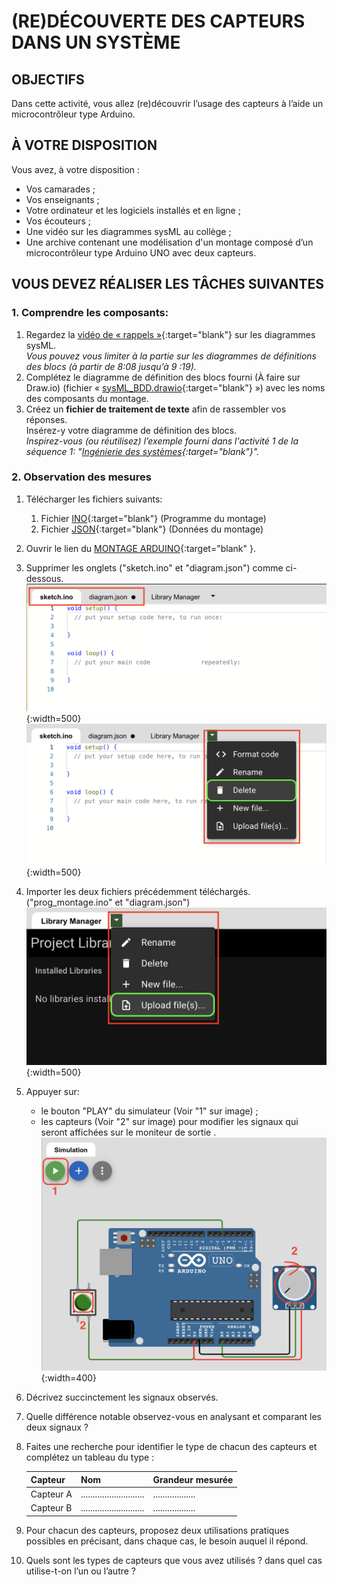 # (RE)DÉCOUVERTE DES CAPTEURS DANS UN SYSTÈME

## OBJECTIFS

Dans cette activité, vous allez (re)découvrir l’usage des capteurs à l’aide un microcontrôleur type Arduino.  

## À VOTRE DISPOSITION

Vous avez, à votre disposition :

* Vos camarades ;
* Vos enseignants ;
* Votre ordinateur et les logiciels installés et en ligne ;
* Vos écouteurs ;
* Une vidéo sur les diagrammes sysML au collège ;
* Une archive contenant une modélisation d'un montage composé d’un microcontrôleur type Arduino UNO avec deux capteurs.

## VOUS DEVEZ RÉALISER LES TÂCHES SUIVANTES

### 1. Comprendre les composants:

1. Regardez la [vidéo de « rappels »](./ressources/sysML_college.mp4){:target="blank"} sur les diagrammes sysML.   
   _Vous pouvez vous limiter à la partie sur les diagrammes de définitions des blocs (à partir de 8:08 jusqu’à 9 :19)._   
2. Complétez le diagramme de définition des blocs fourni (À faire sur Draw.io) (fichier « [sysML_BDD.drawio](./ressources/sysML_BDD.drawio){:target="blank"} ») avec les noms des composants du montage.
3. Créez un **fichier de traitement de texte** afin de rassembler vos réponses.  
   Insérez-y votre diagramme de définition des blocs.  
   _Inspirez-vous (ou réutilisez) l’exemple fourni dans l'activité 1 de la séquence 1: "[Ingénierie des systèmes](../../Seq1/S1_Act1.md){:target="blank"}"._

### 2. Observation des mesures

1. Télécharger les fichiers suivants:
      1. Fichier [INO](./ressources/prog_act1.ino){:target="blank"} (Programme du montage)
      2. Fichier [JSON](./ressources/diagram.json){:target="blank"} (Données du montage)
2. Ouvrir le lien du [MONTAGE ARDUINO](https://wokwi.com/projects/new/arduino-uno){:target="blank" }.
3. Supprimer les onglets ("sketch.ino" et "diagram.json") comme ci-dessous.
      ![Suppression du montage vierge (select)](./images/delete_files_select.png){:width=500}
      ![Suppression du montage vierge (delete)](./images/delete_files_del.png){:width=500}
4. Importer les deux fichiers précédemment téléchargés. ("prog_montage.ino" et "diagram.json")  
   ![Ajout des fichiers téléchargés](./images/delete_files_add.png){:width=500}
5. Appuyer sur: 
      * le bouton "PLAY" du simulateur (Voir "1" sur image) ;
      * les capteurs (Voir "2" sur image) pour modifier les signaux qui seront affichées sur le moniteur de sortie .  
      ![Simulation du montage](./images/mer_montage.png){:width=400}
6. Décrivez succinctement les signaux observés.
7. Quelle différence notable observez-vous en analysant et comparant les deux signaux ?
8.  Faites une recherche pour identifier le type de chacun des capteurs et complétez un tableau du type :

    | Capteur | Nom | Grandeur mesurée |
    | -- | -- | -- |
    | Capteur A | ........................... | .................. |
    | Capteur B | ........................... | .................. |

9.  Pour chacun des capteurs, proposez deux utilisations pratiques possibles en précisant, dans chaque cas, le besoin auquel il répond.
10. Quels sont les types de capteurs que vous avez utilisés ? dans quel cas utilise-t-on l’un ou l’autre ?

